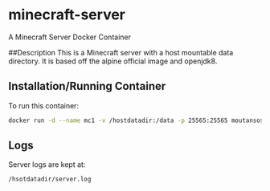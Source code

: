 # minecraft-server
A Minecraft Server Docker Container

##Description
This is a Minecraft server with a host mountable data directory. It is based off the alpine official image and openjdk8.

## Installation/Running Container
To run this container:

```bash
docker run -d --name mc1 -v /hostdatadir:/data -p 25565:25565 moutansos/minecraft-server
```

## Logs

Server logs are kept at:
```bash
/hsotdatadir/server.log
```
